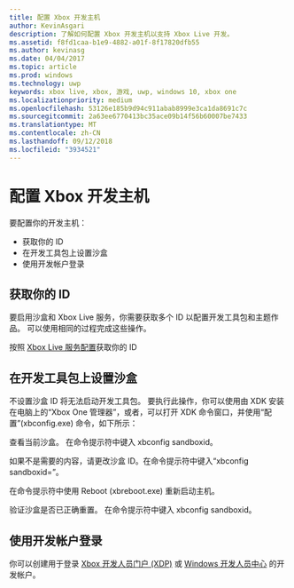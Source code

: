 ```yaml
---
title: 配置 Xbox 开发主机
author: KevinAsgari
description: 了解如何配置 Xbox 开发主机以支持 Xbox Live 开发。
ms.assetid: f8fd1caa-b1e9-4882-a01f-8f17820dfb55
ms.author: kevinasg
ms.date: 04/04/2017
ms.topic: article
ms.prod: windows
ms.technology: uwp
keywords: xbox live, xbox, 游戏, uwp, windows 10, xbox one
ms.localizationpriority: medium
ms.openlocfilehash: 53126e185b9d94c911abab8999e3ca1da8691c7c
ms.sourcegitcommit: 2a63ee6770413bc35ace09b14f56b60007be7433
ms.translationtype: MT
ms.contentlocale: zh-CN
ms.lasthandoff: 09/12/2018
ms.locfileid: "3934521"
---
```

# <a name="configure-your-xbox-development-console"></a>配置 Xbox 开发主机

要配置你的开发主机：
- 获取你的 ID
- 在开发工具包上设置沙盒
- 使用开发帐户登录

## <a name="get-your-ids"></a>获取你的 ID
要启用沙盒和 Xbox Live 服务，你需要获取多个 ID 以配置开发工具包和主题作品。 可以使用相同的过程完成这些操作。

按照 [Xbox Live 服务配置](../xbox-live-service-configuration.md)获取你的 ID

## <a name="set-your-sandbox-on-your-development-kits"></a>在开发工具包上设置沙盒
不设置沙盒 ID 将无法启动开发工具包。 要执行此操作，你可以使用由 XDK 安装在电脑上的“Xbox One 管理器”，或者，可以打开 XDK 命令窗口，并使用“配置”(xbconfig.exe) 命令，如下所示：

查看当前沙盒。 在命令提示符中键入 xbconfig sandboxid。

如果不是需要的内容，请更改沙盒 ID。在命令提示符中键入“xbconfig sandboxid=<your sandbox id>”。

在命令提示符中使用 Reboot (xbreboot.exe) 重新启动主机。

验证沙盒是否已正确重置。 在命令提示符中键入 xbconfig sandboxid。

## <a name="sign-in-with-a-development-account"></a>使用开发帐户登录

你可以创建用于登录 [Xbox 开发人员门户 (XDP)](https://xdp.xboxlive.com/User/Contact/MyAccess?selectedMenu=devaccounts) 或 [Windows 开发人员中心](https://developer.microsoft.com/en-us/windows) 的开发帐户。
